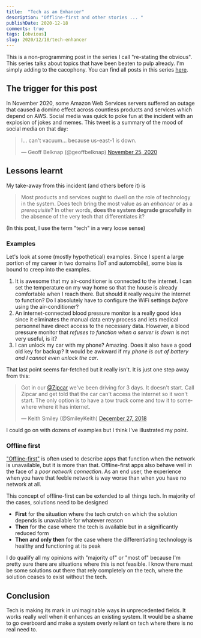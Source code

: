 ```yaml
---
title:  "Tech as an Enhancer"
description: "Offline-first and other stories ... "
publishDate: 2020-12-18
comments: true
tags: [obvious]
slug: 2020/12/18/tech-enhancer
---
```


This is a non-programming post in the series I call "re-stating the obvious". This series talks about topics that have been beaten to pulp already. I'm simply adding to the cacophony. You can find all posts in this series [here](/tags/obvious).

## The trigger for this post

In November 2020, some Amazon Web Services servers suffered an outage that caused a domino effect across countless products and services which depend on AWS. Social media was quick to poke fun at the incident with an explosion of jokes and memes. This tweet is a summary of the mood of social media on that day:

<blockquote class="twitter-tweet"><p lang="en" dir="ltr">I... can&#39;t vacuum... because us-east-1 is down.</p>&mdash; Geoff Belknap (@geoffbelknap) <a href="https://twitter.com/geoffbelknap/status/1331690657170157568?ref_src=twsrc%5Etfw">November 25, 2020</a></blockquote> <script async src="https://platform.twitter.com/widgets.js" charset="utf-8"></script>

## Lessons learnt

My take-away from this incident (and others before it) is

> Most products and services ought to dwell on the role of technology in the system. Does tech bring the most value as an _enhancer_ or as a _prerequisite_? In other words, **does the system degrade gracefully** in the absence of the very tech that differentiates it?

(In this post, I use the term "tech" in a very loose sense)

### Examples

Let's look at some (mostly hypothetical) examples. Since I spent a large portion of my career in two domains (IoT and automobile), some bias is bound to creep into the examples.

  1. It is awesome that my air-conditioner is connected to the internet. I can set the temperature on my way home so that the house is already comfortable when I reach there. But should it really _require_ the internet to function? Do I absolutely have to configure the WiFi settings _before_ using the air-conditioner?
  1. An internet-connected blood pressure monitor is a really good idea since it eliminates the manual data entry process and lets medical personnel have direct access to the necessary data. However, a blood pressure monitor that _refuses to function when a server is down_ is not very useful, is it?
  1. I can unlock my car with my phone? Amazing. Does it also have a good old key for backup? It would be awkward if my _phone is out of battery and I cannot even unlock the car_.

That last point seems far-fetched but it really isn't. It is just one step away from this:

<blockquote class="twitter-tweet"><p lang="en" dir="ltr">Got in our <a href="https://twitter.com/Zipcar?ref_src=twsrc%5Etfw">@Zipcar</a> we&#39;ve been driving for 3 days. It doesn&#39;t start. Call Zipcar and get told that the car can&#39;t access the internet so it won&#39;t start. The only option is to have a tow truck come and tow it to somewhere where it has internet.</p>&mdash; Keith Smiley (@SmileyKeith) <a href="https://twitter.com/SmileyKeith/status/1078417333540990976?ref_src=twsrc%5Etfw">December 27, 2018</a></blockquote> <script async src="https://platform.twitter.com/widgets.js" charset="utf-8"></script>

I could go on with dozens of examples but I think I've illustrated my point.

### Offline first

["Offline-first"](http://offlinefirst.org/) is often used to describe apps that function when the network is unavailable, but it is more than that. Offline-first apps also behave well in the face of a _poor network connection_. As an end user, the experience when you have that feeble network is way worse than when you have no network at all.

This concept of offline-first can be extended to all things tech. In majority of the cases, solutions need to be designed

  - **First** for the situation where the tech crutch on which the solution depends is unavailable for whatever reason
  - **Then** for the case where the tech is available but in a significantly reduced form
  - **Then and only then** for the case where the differentiating technology is healthy and functioning at its peak

I do qualify all my opinions with "majority of" or "most of" because I'm pretty sure there are situations where this is not feasible. I know there must be some solutions out there that rely completely on the tech, where the solution ceases to exist without the tech.

## Conclusion

Tech is making its mark in unimaginable ways in unprecedented fields. It works really well when it enhances an existing system. It would be a shame to go overboard and make a system overly reliant on tech where there is no real need to.